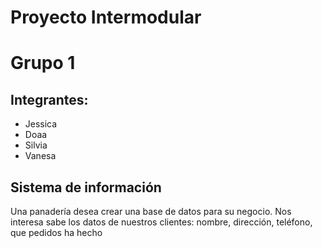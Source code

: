 # Proyecto Intermodular
# Grupo 1

## Integrantes:
* Jessica
* Doaa
* Silvia
* Vanesa

## Sistema de información

Una panadería desea crear una base de datos para su negocio.
Nos interesa sabe los datos de nuestros clientes: nombre, dirección, teléfono, que pedidos ha hecho

